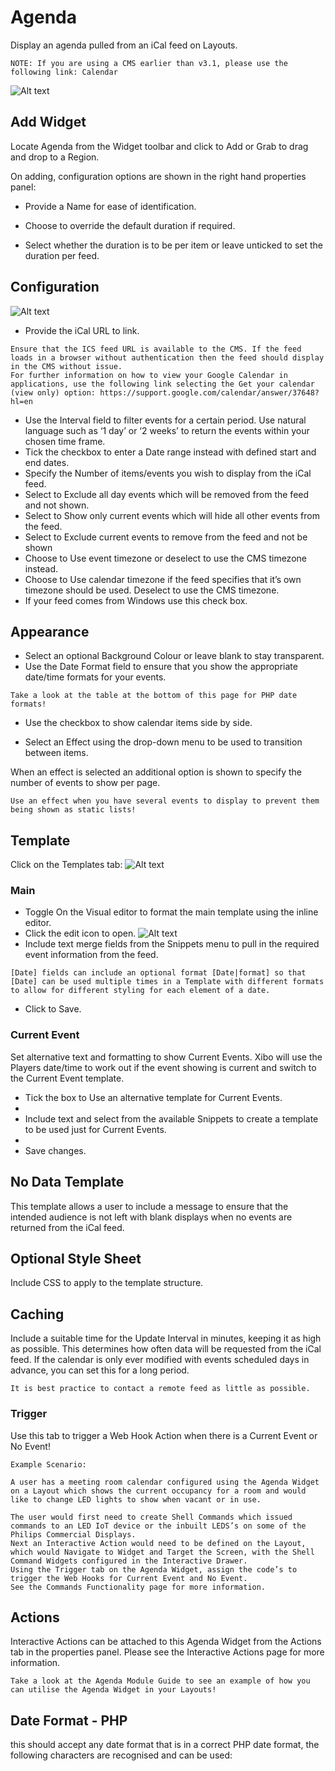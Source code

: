 # Agenda

Display an agenda pulled from an iCal feed on Layouts.

```
NOTE: If you are using a CMS earlier than v3.1, please use the following link: Calendar
```

![Alt text](agenda1.png)

## Add Widget

Locate Agenda from the Widget toolbar and click to Add or Grab to drag and drop to a Region.

On adding, configuration options are shown in the right hand properties panel:

- Provide a Name for ease of identification.

- Choose to override the default duration if required.

- Select whether the duration is to be per item or leave unticked to set the duration per feed.

## Configuration

![Alt text](agenda2.png)

- Provide the iCal URL to link.

```
Ensure that the ICS feed URL is available to the CMS. If the feed loads in a browser without authentication then the feed should display in the CMS without issue.
For further information on how to view your Google Calendar in applications, use the following link selecting the Get your calendar (view only) option: https://support.google.com/calendar/answer/37648?hl=en

```

- Use the Interval field to filter events for a certain period. Use natural language such as ‘1 day’ or ‘2 weeks’ to return the events within your chosen time frame.
- Tick the checkbox to enter a Date range instead with defined start and end dates.
- Specify the Number of items/events you wish to display from the iCal feed.
- Select to Exclude all day events which will be removed from the feed and not shown.
- Select to Show only current events which will hide all other events from the feed.
- Select to Exclude current events to remove from the feed and not be shown
- Choose to Use event timezone or deselect to use the CMS timezone instead.
- Choose to Use calendar timezone if the feed specifies that it’s own timezone should be used. Deselect to use the CMS timezone.
- If your feed comes from Windows use this check box.

## Appearance

- Select an optional Background Colour or leave blank to stay transparent.
- Use the Date Format field to ensure that you show the appropriate date/time formats for your events.

```
Take a look at the table at the bottom of this page for PHP date formats!
```

- Use the checkbox to show calendar items side by side.

- Select an Effect using the drop-down menu to be used to transition between items.

When an effect is selected an additional option is shown to specify the number of events to show per page.

```
Use an effect when you have several events to display to prevent them being shown as static lists!

```

## Template

Click on the Templates tab:
![Alt text](agenda4.png)

### Main

- Toggle On the Visual editor to format the main template using the inline editor.
- Click the edit icon to open.
  ![Alt text](agenda5.png)
- Include text merge fields from the Snippets menu to pull in the required event information from the feed.

```
[Date] fields can include an optional format [Date|format] so that [Date] can be used multiple times in a Template with different formats to allow for different styling for each element of a date.

```

- Click to Save.

### Current Event

Set alternative text and formatting to show Current Events. Xibo will use the Players date/time to work out if the event showing is current and switch to the Current Event template.

- Tick the box to Use an alternative template for Current Events.
-
- Include text and select from the available Snippets to create a template to be used just for Current Events.
-
- Save changes.

## No Data Template

This template allows a user to include a message to ensure that the intended audience is not left with blank displays when no events are returned from the iCal feed.

## Optional Style Sheet

Include CSS to apply to the template structure.

## Caching

Include a suitable time for the Update Interval in minutes, keeping it as high as possible. This determines how often data will be requested from the iCal feed. If the calendar is only ever modified with events scheduled days in advance, you can set this for a long period.

```
It is best practice to contact a remote feed as little as possible.
```

### Trigger

Use this tab to trigger a Web Hook Action when there is a Current Event or No Event!

```
Example Scenario:

A user has a meeting room calendar configured using the Agenda Widget on a Layout which shows the current occupancy for a room and would like to change LED lights to show when vacant or in use.

The user would first need to create Shell Commands which issued commands to an LED IoT device or the inbuilt LEDS’s on some of the Philips Commercial Displays.
Next an Interactive Action would need to be defined on the Layout, which would Navigate to Widget and Target the Screen, with the Shell Command Widgets configured in the Interactive Drawer.
Using the Trigger tab on the Agenda Widget, assign the code’s to trigger the Web Hooks for Current Event and No Event.
See the Commands Functionality page for more information.
```

## Actions

Interactive Actions can be attached to this Agenda Widget from the Actions tab in the properties panel. Please see the Interactive Actions page for more information.

```
Take a look at the Agenda Module Guide to see an example of how you can utilise the Agenda Widget in your Layouts!

```

## Date Format - PHP

this should accept any date format that is in a correct PHP date format, the following characters are recognised and can be used:

 <!-- table remains -->
